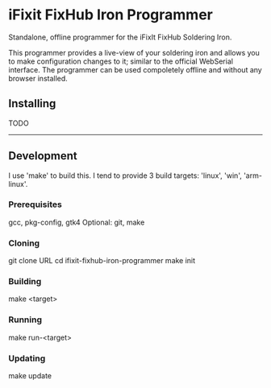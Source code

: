 #  iFixit FixHub Iron Programmer
Standalone, offline programmer for the iFixIt FixHub Soldering Iron.

This programmer provides a live-view of your soldering iron and allows you to make configuration changes to it; similar to the official WebSerial interface.   The programmer can be used compoletely offline and without any browser installed.

##  Installing

TODO

---

##  Development
I use 'make' to build this.  I tend to provide 3 build targets:  'linux', 'win', 'arm-linux'.

###  Prerequisites
gcc, pkg-config, gtk4
Optional:  git, make

###  Cloning
git clone URL
cd ifixit-fixhub-iron-programmer
make init

###  Building
make \<target\>

###  Running
make run-\<target\>

###  Updating
make update
